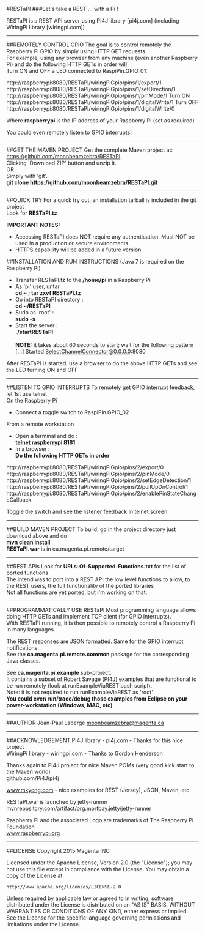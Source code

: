 #RESTaPI
###Let's take a REST ... with a Pi !

RESTaPI is a REST API server using PI4J library [pi4j.com] (including WiringPi library [wiringpi.com])

*********************
##REMOTELY CONTROL GPIO
The goal is to control remotely the Raspberry Pi GPIO by simply using HTTP GET requests.<br>
For example, using any browser from any machine (even another Raspberry Pi) and do the following HTTP GETs in order will<br>
Turn ON and OFF a LED connected to RaspiPin.GPIO_01:<br>

http://raspberrypi:8080/RESTaPI/wiringPiGpio/pins/1/export/1
http://raspberrypi:8080/RESTaPI/wiringPiGpio/pins/1/setDirection/1
http://raspberrypi:8080/RESTaPI/wiringPiGpio/pins/1/pinMode/1
Turn ON
http://raspberrypi:8080/RESTaPI/wiringPiGpio/pins/1/digitalWrite/1
Turn OFF
http://raspberrypi:8080/RESTaPI/wiringPiGpio/pins/1/digitalWrite/0

Where **raspberrypi** is the IP address of your Raspberry Pi (set as required)

You could even remotely listen to GPIO interrupts!

*********************
##GET THE MAVEN PROJECT
Get the complete Maven project at:<br>
https://github.com/moonbeamzebra/RESTaPI<br>
Clicking 'Download ZIP' button and unzip it.<br>
OR <br>
Simply with 'git'.<br>
**git clone https://github.com/moonbeamzebra/RESTaPI.git**


*********
##QUICK TRY
For a quick try out, an installation tarball is included in the git project<br>
Look for **RESTaPI.tz**<br>

**IMPORTANT NOTES:**<br>
   - Accessing RESTaPI does NOT require any authentication.  Must NOT be used in a production or secure environments.<br>
   - HTTPS capability will be added in a future version<br>

##INSTALLATION AND RUN INSTRUCTIONS 
(Java 7 is required on the Raspberry Pi)<br>
- Transfer RESTaPI.tz to the **/home/pi** in a Raspberry Pi<br>
- As 'pi' user, untar :<br>
**cd ~ ; tar zxvf RESTaPI.tz**<br>
- Go into RESTaPI directory :<br>
**cd ~/RESTaPI**<br>
- Sudo as 'root' :<br>
**sudo -s**<br>
- Start the server :<br>
**./startRESTaPI**<br>
<br>**NOTE:** it takes about 60 seconds to start; wait for the following pattern<br>
[...] Started SelectChannelConnector@0.0.0.0:8080<br>

After RESTaPI is started, use a browser to do the above HTTP GETs and see the LED turning ON and OFF


*************************
##LISTEN TO GPIO INTERRUPTS
To remotely get GPIO interrupt feedback, let 1st use telnet<br>
On the Raspberry Pi
- Connect a toggle switch to RaspiPin.GPIO_02<br>

From a remote workstation<br>
- Open a terminal and do :<br>
**telnet raspberrypi 8181**<br>
- In a browser :<br>
**Do the following HTTP GETs in order**

http://raspberrypi:8080/RESTaPI/wiringPiGpio/pins/2/export/0
http://raspberrypi:8080/RESTaPI/wiringPiGpio/pins/2/pinMode/0
http://raspberrypi:8080/RESTaPI/wiringPiGpio/pins/2/setEdgeDetection/1
http://raspberrypi:8080/RESTaPI/wiringPiGpio/pins/2/pullUpDnControl/1
http://raspberrypi:8080/RESTaPI/wiringPiGpio/pins/2/enablePinStateChangeCallback   

Toggle the switch and see the listener feedback in telnet screen


*******************
##BUILD MAVEN PROJECT
To build, go in the project directory just download above and do<br>
**mvn clean install**<br>
**RESTaPI.war** is in ca.magenta.pi.remote/target


*********
##REST APIs
Look for **URLs-Of-Supported-Functions.txt** for the list of ported functions<br>
The intend was to port into a REST API the low level functions to allow, to the REST users, the full functionality of the ported libraries<br>
Not all functions are yet ported, but I'm working on that.


*********************************
##PROGRAMMATICALLY USE RESTaPI
Most programming language allows doing HTTP GETs and implement TCP client (for GPIO interrupts).<br>
With RESTaPI running, it is then possible to remotely control a Raspberry Pi in many languages.

The REST responses are JSON formatted.  Same for the GPIO interrupt notifications.<br>
See the **ca.magenta.pi.remote.common** package for the corresponding Java classes.

See **ca.magenta.pi.example** sub-project.<br>
It contains a subset of Robert Savage (PI4J) examples that are functional to be run remotely (look at runExampleViaREST bash script).<br>
Note: it is not required to run runExampleViaREST as 'root'<br>
**You could even run/trace/debug those examples from Eclipse on your power-workstation (Windows, MAC, etc)**
 

******
##AUTHOR
Jean-Paul Laberge <moonbeamzebra@magenta.ca>


*************** 
##ACKNOWLEDGEMENT
PI4J library - pi4j.com - Thanks for this nice project<br>
WiringPi library - wiringpi.com - Thanks to Gordon Henderson<br>

Thanks again to PI4J project for nice Maven POMs (very good kick start to the Maven world)<br>
github.com/Pi4J/pi4j

www.mkyong.com - nice examples for REST (Jersey), JSON, Maven, etc.

RESTaPI.war is launched by jetty-runner<br>
mvnrepository.com/artifact/org.mortbay.jetty/jetty-runner 

Raspberry Pi and the associated Logo are trademarks of The Raspberry Pi Foundation<br>
www.raspberrypi.org


*******
##LICENSE
Copyright 2015 Magenta INC

Licensed under the Apache License, Version 2.0 (the "License");
you may not use this file except in compliance with the License.
You may obtain a copy of the License at

    http://www.apache.org/licenses/LICENSE-2.0

Unless required by applicable law or agreed to in writing, software
distributed under the License is distributed on an "AS IS" BASIS,
WITHOUT WARRANTIES OR CONDITIONS OF ANY KIND, either express or implied.
See the License for the specific language governing permissions and
limitations under the License.
